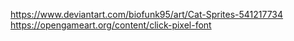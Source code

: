 https://www.deviantart.com/biofunk95/art/Cat-Sprites-541217734
https://opengameart.org/content/click-pixel-font